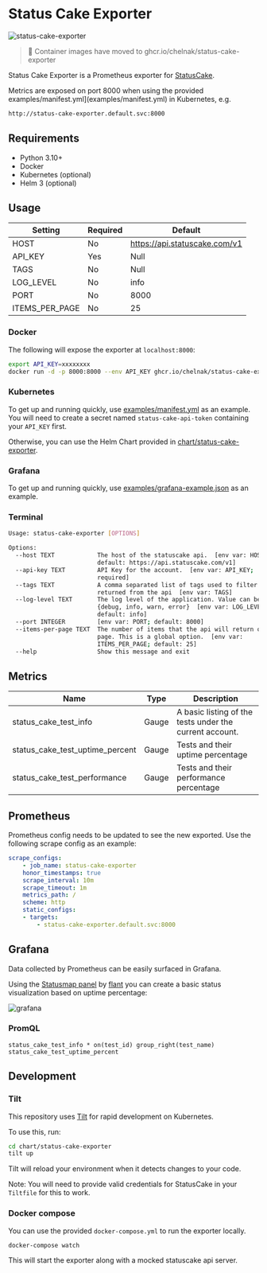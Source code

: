 # Status Cake Exporter

![status-cake-exporter](https://github.com/chelnak/status-cake-exporter/actions/workflows/ci.yml/badge.svg)

> :rotating_light: Container images have moved to ghcr.io/chelnak/status-cake-exporter

Status Cake Exporter is a Prometheus exporter for [StatusCake](https://www.statuscake.com/).

Metrics are exposed on port 8000 when using the provided examples/manifest.yml](examples/manifest.yml) in Kubernetes, e.g.

```sh
http://status-cake-exporter.default.svc:8000
```

## Requirements

* Python 3.10+
* Docker
* Kubernetes (optional)
* Helm 3 (optional)

## Usage

| Setting                              | Required | Default                       |
|--------------------------------------|----------|---------                      |
| HOST                                 | No       | https://api.statuscake.com/v1 |
| API_KEY                              | Yes      | Null                          |
| TAGS                                 | No       | Null                          |
| LOG_LEVEL                            | No       | info                          |
| PORT                                 | No       | 8000                          |
| ITEMS_PER_PAGE                       | No       | 25                            |

### Docker

The following will expose the exporter at `localhost:8000`:

```sh
export API_KEY=xxxxxxxx
docker run -d -p 8000:8000 --env API_KEY ghcr.io/chelnak/status-cake-exporter:latest
```

### Kubernetes

To get up and running quickly, use [examples/manifest.yml](examples/manifest.yml) as an example. You will need to create a secret named `status-cake-api-token` containing your `API_KEY` first.

Otherwise, you can use the Helm Chart provided in [chart/status-cake-exporter](chart/status-cake-exporter/README.md).

### Grafana

To get up and running quickly, use [examples/grafana-example.json](examples/grafana-example.json) as an example.

### Terminal

```sh
Usage: status-cake-exporter [OPTIONS]

Options:
  --host TEXT            The host of the statuscake api.  [env var: HOST;
                         default: https://api.statuscake.com/v1]
  --api-key TEXT         API Key for the account.  [env var: API_KEY;
                         required]
  --tags TEXT            A comma separated list of tags used to filter tests
                         returned from the api  [env var: TAGS]
  --log-level TEXT       The log level of the application. Value can be one of
                         {debug, info, warn, error}  [env var: LOG_LEVEL;
                         default: info]
  --port INTEGER         [env var: PORT; default: 8000]
  --items-per-page TEXT  The number of items that the api will return on a
                         page. This is a global option.  [env var:
                         ITEMS_PER_PAGE; default: 25]
  --help                 Show this message and exit
```

## Metrics

| Name| Type | Description |
|-----|------|-------------|
| status_cake_test_info | Gauge |A basic listing of the tests under the current account. |
| status_cake_test_uptime_percent | Gauge | Tests and their uptime percentage |
| status_cake_test_performance | Gauge | Tests and their performance percentage |

## Prometheus

Prometheus config needs to be updated to see the new exported. Use the following scrape config as an example:

```Yaml
scrape_configs:
    - job_name: status-cake-exporter
    honor_timestamps: true
    scrape_interval: 10m
    scrape_timeout: 1m
    metrics_path: /
    scheme: http
    static_configs:
    - targets:
        - status-cake-exporter.default.svc:8000
```

## Grafana

Data collected by Prometheus can be easily surfaced in Grafana.

Using the [Statusmap panel](https://grafana.com/grafana/plugins/flant-statusmap-panel) by [flant](https://github.com/flant/grafana-statusmap) you can create a basic status visualization based on uptime percentage:

![grafana](examples/grafana.png)

### PromQL

```PromQL
status_cake_test_info * on(test_id) group_right(test_name) status_cake_test_uptime_percent
```

## Development

### Tilt

This repository uses [Tilt](https://tilt.dev) for rapid development on Kubernetes.

To use this, run:

```sh
cd chart/status-cake-exporter
tilt up
```

Tilt will reload your environment when it detects changes to your code.

Note: You will need to provide valid credentials for StatusCake in your `Tiltfile` for this to work.

### Docker compose

You can use the provided `docker-compose.yml` to run the exporter locally.

```sh
docker-compose watch
```

This will start the exporter along with a mocked statuscake api server.